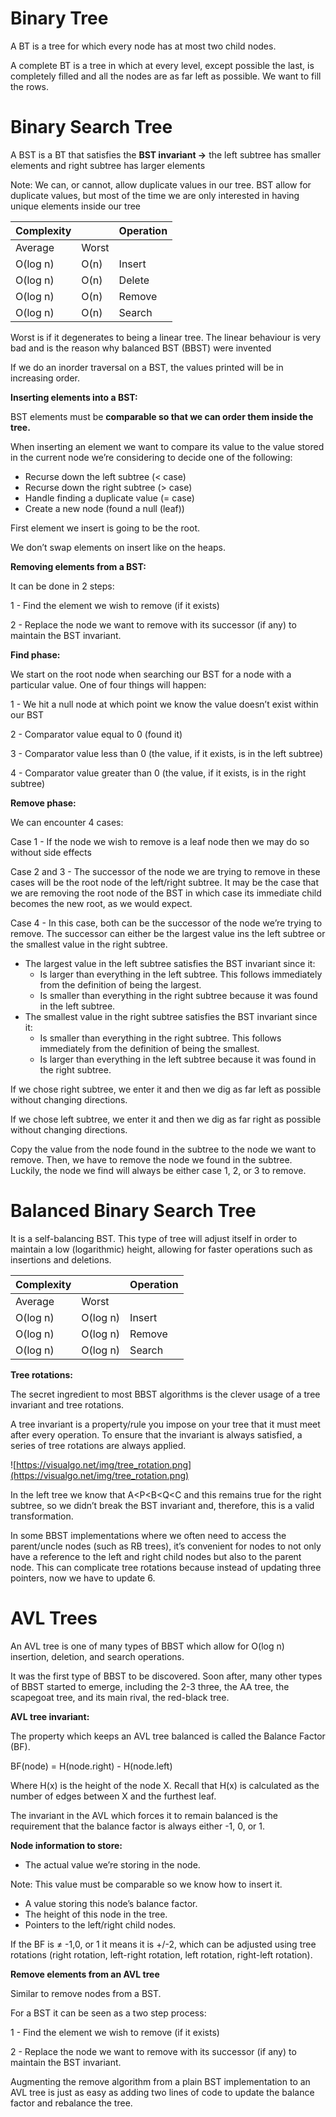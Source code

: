 # Binary Tree

A BT is a tree for which every node has at most two child nodes.

A complete BT is a tree in which at every level, except possible the last, is completely filled and all the nodes are as far left as possible. We want to fill the rows.

# Binary Search Tree

A BST is a BT that satisfies the **BST invariant →** the left subtree has smaller elements and right subtree has larger elements

Note: We can, or cannot, allow duplicate values in our tree. BST allow for duplicate values, but most of the time we are only interested in having unique elements inside our tree

| Complexity |  | Operation |
| --- | --- | --- |
| Average | Worst |  |
| O(log n) | O(n) | Insert |
| O(log n) | O(n) | Delete |
| O(log n) | O(n) | Remove |
| O(log n) | O(n) | Search |

Worst is if it degenerates to being a linear tree. The linear behaviour is very bad and is the reason why balanced BST (BBST) were invented

If we do an inorder traversal on a BST, the values printed will be in increasing order.

**Inserting elements into a BST:**

BST elements must be **comparable so that we can order them inside the tree.**

When inserting an element we want to compare its value to the value stored in the current node we’re considering to decide one of the following:

- Recurse down the left subtree (< case)
- Recurse down the right subtree (> case)
- Handle finding a duplicate value (= case)
- Create a new node (found a null (leaf))

First element we insert is going to be the root.

We don’t swap elements on insert like on the heaps.

**Removing elements from a BST:**

It can be done in 2 steps:

1 - Find the element we wish to remove (if it exists)

2 - Replace the node we want to remove with its successor (if any) to maintain the BST invariant.

**Find phase:**

We start on the root node when searching our BST for a node with a particular value. One of four things will happen:

1 - We hit a null node at which point we know the value doesn’t exist within our BST

2 - Comparator value equal to 0 (found it)

3 - Comparator value less than 0 (the value, if it exists, is in the left subtree)

4 - Comparator value greater than 0 (the value, if it exists, is in the right subtree)

**Remove phase:**

We can encounter 4 cases:

Case 1 - If the node we wish to remove is a leaf node then we may do so without side effects

Case 2 and 3 - The successor of the node we are trying to remove in these cases will be the root node of the left/right subtree. It may be the case that we are removing the root node of the BST in which case its immediate child becomes the new root, as we would expect.

Case 4 - In this case, both can be the successor of the node we’re trying to remove. The successor can either be the largest value ins the left subtree or the smallest value in the right subtree.

- The largest value in the left subtree satisfies the BST invariant since it:
    - Is larger than everything in the left subtree. This follows immediately from the definition of being the largest.
    - Is smaller than everything in the right subtree because it was found in the left subtree.
- The smallest value in the right subtree satisfies the BST invariant since it:
    - Is smaller than everything in the right subtree. This follows immediately from the definition of being the smallest.
    - Is larger than everything in the left subtree because it was found in the right subtree.

If we chose right subtree, we enter it and then we dig as far left as possible without changing directions.

If we chose left subtree, we enter it and then we dig as far right as possible without changing directions.

Copy the value from the node found in the subtree to the node we want to remove. Then, we have to remove the node we found in the subtree. Luckily, the node we find will always be either case 1, 2, or 3 to remove.

# Balanced Binary Search Tree

It is a self-balancing BST. This type of tree will adjust itself in order to maintain a low (logarithmic) height, allowing for faster operations such as insertions and deletions.

| Complexity |  | Operation |
| --- | --- | --- |
| Average | Worst |  |
| O(log n) | O(log n) | Insert  |
| O(log n) | O(log n) | Remove  |
| O(log n) | O(log n) | Search |

**Tree rotations:**

The secret ingredient to most BBST algorithms is the clever usage of a tree invariant and tree rotations.

A tree invariant is a property/rule you impose on your tree that it must meet after every operation. To ensure that the invariant is always satisfied, a series of tree rotations are always applied.

![https://visualgo.net/img/tree_rotation.png](https://visualgo.net/img/tree_rotation.png)

In the left tree we know that A<P<B<Q<C and this remains true for the right subtree, so we didn’t break the BST invariant and, therefore, this is a valid transformation.

In some BBST implementations where we often need to access the parent/uncle nodes (such as RB trees), it’s convenient for nodes to not only have a reference to the left and right child nodes but also to the parent node. This can complicate tree rotations because instead of updating three pointers, now we have to update 6.

# AVL Trees

An AVL tree is one of many types of BBST which allow for O(log n) insertion, deletion, and search operations. 

It was the first type of BBST to be discovered. Soon after, many other types of BBST started to emerge, including the 2-3 three, the AA tree, the scapegoat tree, and its main rival, the red-black tree.

**AVL tree invariant:**

The property which keeps an AVL tree balanced is called the Balance Factor (BF).

BF(node) = H(node.right) - H(node.left)

Where H(x) is the height of the node X. Recall that H(x) is calculated as the number of edges between X and the furthest leaf.

The invariant in the AVL which forces it to remain balanced is the requirement that the balance factor is always either -1, 0, or 1.

**Node information to store:**

- The actual value we’re storing in the node.

Note: This value must be comparable so we know how to insert it.

- A value storing this node’s balance factor.
- The height of this node in the tree.
- Pointers to the left/right child nodes.

If the BF is ≠ -1,0, or 1 it means it is +/-2, which can be adjusted using tree rotations (right rotation, left-right rotation, left rotation, right-left rotation).

**Remove elements from an AVL tree**

Similar to remove nodes from a BST.

For a BST it can be seen as a two step process:

1 - Find the element we wish to remove (if it exists)

2 - Replace the node we want to remove with its successor (if any) to maintain the BST invariant.

Augmenting the remove algorithm from a plain BST implementation to an AVL tree is just as easy as adding two lines of code to update the balance factor and rebalance the tree.